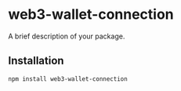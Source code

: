 # web3-wallet-connection

A brief description of your package.

## Installation

```
npm install web3-wallet-connection
```
